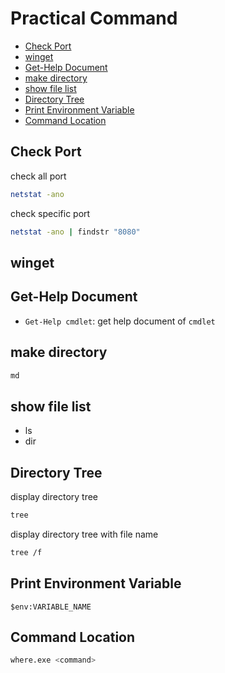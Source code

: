 # Practical Command

* [Check Port](#check-port)
* [winget](#winget)
* [Get-Help Document](#get-help-document)
* [make directory](#make-directory)
* [show file list](#show-file-list)
* [Directory Tree](#directory-tree)
* [Print Environment Variable](#print-environment-variable)
* [Command Location](#command-location)

## Check Port

check all port

```bash
netstat -ano
```

check specific port

```bash
netstat -ano | findstr "8080"
```

## winget

## Get-Help Document

- `Get-Help cmdlet`: get help document of `cmdlet`

## make directory

```sh
md
```

## show file list

- ls
- dir

## Directory Tree

display directory tree

```sh
tree
```

display directory tree with file name

```sh
tree /f
```

## Print Environment Variable

```shell
$env:VARIABLE_NAME
```
## Command Location

```sh
where.exe <command>
```

##